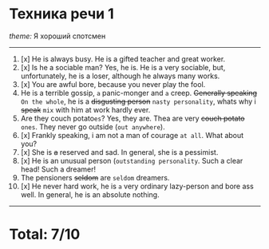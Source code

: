 # Техника речи 1
*theme:* Я хороший спотсмен

---
1. [x] He is always busy. He is a gifted teacher and great worker.
2. [x] Is he a sociable man? Yes, he is. He is a very sociable, but, unfortunately, he is a loser, although he always many works.
3. [x] You are awful bore, because you never play the fool.
4. He is a terrible gossip, `a` panic-monger and `a` creep. ~~Generally speaking~~ `On the whole`, he is a ~~disgusting person~~ `nasty personality`, whats why i ~~speak~~ `mix` with him at work hardly ever.
5. Are they couch potato`es`? Yes, they are. Thea are very ~~couch potato~~ `ones`. They never go outside (`out anywhere`).
6. [x] Frankly speaking, i am not a man of courage `at all`. What about you?
7. [x] She is ~~a~~ reserved and sad. In general, she is a pessimist.
8. [x] He is an unusual person (`outstanding personality`. Such a clear head! Such a dreamer! 
9. The pensioners ~~seldom~~ are `seldom` dreamers.
10. [x] He never hard work, he is `a` very ordinary lazy-person and bore ass well. In general, he is an absolute nothing.
---
# Total: 7/10